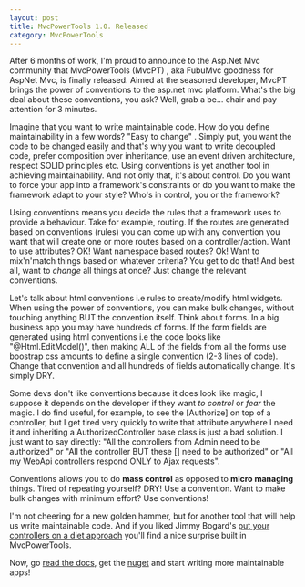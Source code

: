 ```yaml
---
layout: post
title: MvcPowerTools 1.0. Released
category: MvcPowerTools
---
```


After 6 months of work, I'm proud to announce to the Asp.Net Mvc community that MvcPowerTools (MvcPT) , aka FubuMvc goodness for AspNet Mvc, is finally released. Aimed at the seasoned developer, MvcPT brings the power of conventions to the asp.net mvc platform. What's the big deal about these conventions, you ask? Well, grab a be... chair and pay attention for 3 minutes.

 Imagine that you want to write maintainable code. How do you define maintainability in a few words? "Easy to change" . Simply put, you want the code to be changed easily and that's why you want to write decoupled code, prefer composition over inheritance, use an event driven architecture, respect SOLID principles etc. Using conventions is yet another tool in achieving maintainability. And not only that, it's about control. Do you want to force your app into a framework's constraints or do you want to make the framework adapt to your style? Who's in control, you or the framework?

 Using conventions means you decide the rules that a framework uses to provide a behaviour. Take for example, routing. If the routes are generated based on conventions (rules) you can come up with any convention you want that will create one or more routes based on a controller/action. Want to use attributes? OK! Want namespace based routes? Ok! Want to mix'n'match things based on whatever criteria? You get to do that! And best all, want to _change_ all things at once? Just change the relevant conventions.

 Let's talk about html conventions i.e rules to create/modify html widgets. When using the power of conventions, you can make bulk changes, without touching anything BUT the convention itself. Think about forms. In a big business app you may have hundreds of forms. If the form fields are generated using html conventions i.e the code looks like "@Html.EditModel()", then making ALL of the fields from all the forms use boostrap css amounts to define a single convention (2-3 lines of code). Change that convention and all hundreds of fields automatically change. It's simply DRY.

 Some devs don't like conventions because it does look like magic, I suppose it depends on the developer if they want _to control_ or _fear_ the magic. I do find useful, for example, to see the [Authorize] on top of a controller, but I get tired very quickly to write that attribute anywhere I need it and inheriting a AuthorizedController base class is just a bad solution. I just want to say directly: "All the controllers from Admin need to be authorized" or "All the controller BUT these [] need to be authorized" or "All my WebApi controllers respond ONLY to Ajax requests".

 Conventions allows you to do **mass control** as opposed to **micro managing** things. Tired of repeating yourself? DRY! Use a convention. Want to make bulk changes with minimum effort? Use conventions!

 I'm not cheering for a new golden hammer, but for another tool that will help us write maintainable code. And if you liked Jimmy Bogard's [put your controllers on a diet approach](http://lostechies.com/jimmybogard/2013/10/10/put-your-controllers-on-a-diet-redux/) you'll find a nice surprise built in MvcPowerTools.

 Now, go [read the docs](https://github.com/sapiens/MvcPowerTools/wiki), get the [nuget](https://www.nuget.org/packages/MvcPowerTools/) and start writing more maintainable apps!


